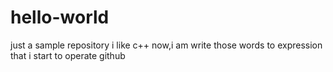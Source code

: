 # hello-world
just a sample repository
i like c++ 
now,i am write those words to expression that i start to operate github 
